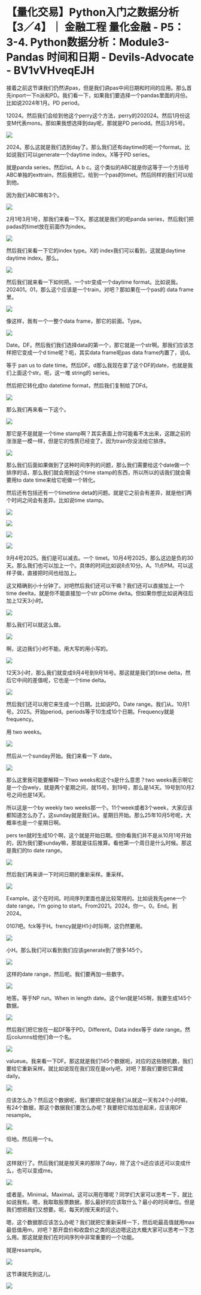 # 【量化交易】Python入门之数据分析【3／4】｜ 金融工程 量化金融 - P5：3-4. Python数据分析：Module3-Pandas 时间和日期 - Devils-Advocate - BV1vVHveqEJH

接着之前这节课我们仍然讲pas，但是我们讲pas中间日期和时间的应用。那么首先inport一下n派和PD。我们看一下，如果我们要选择一个pandas里面的月份。比如说2024年1月。PD period。

12024。然后我们会给到他这个perry这个方法，perry的202024。然后1月份这变M代表mons。那如果我想选择到day呢，那就是PD periodd。然后3月5号。



![](img/7e8207fbbada1281bc2125c31ade7638_1.png)

2024。那么这就是我们选到day了。那么我们还有daytime的呃一个format。比如说我们可以generate一个daytime index。X等于PD series。

就是panda series，然后list。A b c。这个类似的ABC就是你这等于一个方括号ABC单独的exttrain，然后我把它。给到一个pas的timet。然后同样的我们可以给到他。

因为我们ABC嘛有3个。

![](img/7e8207fbbada1281bc2125c31ade7638_3.png)

2月1号3月1号，那我们来看一下X。那这就是我们的呃panda series，然后我们把padas的timet放在前面作为index。



![](img/7e8207fbbada1281bc2125c31ade7638_5.png)

然后我们来看一下它的index type。X的 index我们可以看到，这就是daytime daytime index。那么。



![](img/7e8207fbbada1281bc2125c31ade7638_7.png)

然后我们就来看一下如何把。一个str变成一个daytime format。比如说我。202401。01，那么这个应该是一个train，对吧？那如果在一个pas的 data frame里。



![](img/7e8207fbbada1281bc2125c31ade7638_9.png)

像这样，我有一个一整个data frame，那它的前面。Type。

![](img/7e8207fbbada1281bc2125c31ade7638_11.png)

Date。DF。然后我们我们选择data的第一个，那它就是一个str啊。那我们应该怎样把它变成一个d time呢？呃，其实data frame呃pas data frame内置了，说d。

等于 pan us to date time。然后DF。d那么我现在拿了这个DF的date，也就是我们上面这个str。呃，这一堆 string的 series。

然后把它转化成to datetime format，然后我们复制给了DFd。

![](img/7e8207fbbada1281bc2125c31ade7638_13.png)

那么我们再来看一下这个。

![](img/7e8207fbbada1281bc2125c31ade7638_15.png)

那它是不是就是一个time stamp啊？其实表面上你可能看不太出来，这跟之前的涨涨是一模一样，但是它的性质已经变了。因为train你没法给它排序。



![](img/7e8207fbbada1281bc2125c31ade7638_17.png)

那么我们后面如果做到了这种时间序列的问题，那么我们需要给这个date做一个排序的话，那么我们就会用到这个time stamp的东西，所以所以的话我们就会需要用to date time来给它呃做一个转化。

然后还有包括还有一个timetime deta的问题。就是它之前会有差异，就是他们两个时间之间会有差异。比如说time stamp。



![](img/7e8207fbbada1281bc2125c31ade7638_19.png)

![](img/7e8207fbbada1281bc2125c31ade7638_20.png)

![](img/7e8207fbbada1281bc2125c31ade7638_21.png)

![](img/7e8207fbbada1281bc2125c31ade7638_22.png)

9月4号2025。我们是可以减去。一个 timet。10月4号2025，那么这边是负的30天。那么我们也可以加上一个。具体的时间比如说8点10分。A。11点PM。可以这样子做，直接把时间也给加上。

这又精确到小十分钟了。对吧然后我们还可以干嘛？我们还可以直接加上一个time deelta，就是你不能直接加一个str pDtime delta。但如果你想比如说再往后加上12天3小时。



![](img/7e8207fbbada1281bc2125c31ade7638_24.png)

那么我们可以就这么做。

![](img/7e8207fbbada1281bc2125c31ade7638_26.png)

啊，这边我们小时不能。用大写的用小写的。

![](img/7e8207fbbada1281bc2125c31ade7638_28.png)

12天3小时，那么我们就变成9月4号到9月16号。那这就是我们的time delta，然后它中间的差值呢，它也是一个time delta。



![](img/7e8207fbbada1281bc2125c31ade7638_30.png)

然后我们还可以用它来生成一个日期。比如说PD。Date range。我们从。10月1号。2025。开始period。periods等于10生成10个日期。Frequency就是 frequency。

用 two weeks。

![](img/7e8207fbbada1281bc2125c31ade7638_32.png)

然后从一个sunday开始。我们来看一下 date。

![](img/7e8207fbbada1281bc2125c31ade7638_34.png)

那么这里我可能要解释一下two weeks和这个s是什么意思？two weeks表示啊它是一个白wely，就是两个星期之间，就15号。到19号，那么是14天。19号到10月2号之间也是14天。

所以这是一个by weekly two weeks那一个。11个week或者3个week，大家应该都知道怎么办了。这sunday就是我们从。星期日开始。那么25年10月5号呢，大概率也是一个星期日啊。

pers ten就时生成10个啊，这个就是开始日期。但你看我们并不是从10月1号开始的，因为我们要sunday嘛，那就是往后推算。看他第一个周日是什么时候。那这是我们的to date range。



![](img/7e8207fbbada1281bc2125c31ade7638_36.png)

然后我们再来讲一下时间日期的重新采样。重采样。

![](img/7e8207fbbada1281bc2125c31ade7638_38.png)

Example。这个在时间。时间序列里面也是比较常用的。比如说我先gene一个date range。I'm going to start。From2021。2024。你一。0。End。到2024。

0107吧。fck等于H。frency就是H1小时际啊，这仍然要用。

![](img/7e8207fbbada1281bc2125c31ade7638_40.png)

小H。那么我们可以看到我们应该generate到了很多145个。

![](img/7e8207fbbada1281bc2125c31ade7638_42.png)

这样的date range，然后呢。我们要再加一些数字。

![](img/7e8207fbbada1281bc2125c31ade7638_44.png)

地答。等于NP run。When in length date。这个len就是145啊，我要生成145个数据。



![](img/7e8207fbbada1281bc2125c31ade7638_46.png)

然后我们把它放在一起DF等于PD。Different。Data index等于 date range。然后columns给他们命一个名。



![](img/7e8207fbbada1281bc2125c31ade7638_48.png)

valueue。我来看一下DF。那这就是我们145个数据呃，对应的这些随机数，我们要给它重新采样。就比如说现在我们现在是orly吧，对吧？那我们要把它算成daily。



![](img/7e8207fbbada1281bc2125c31ade7638_50.png)

应该怎么办？然后这个数据呢，我们要把它就是我们从就这一天有24个小时嘛，有24个数据，那这个数据我们要怎么办呢？我要把它给加总起来，应该用DF resample。



![](img/7e8207fbbada1281bc2125c31ade7638_52.png)

佢地。然后用一个s。

![](img/7e8207fbbada1281bc2125c31ade7638_54.png)

这样就行了。然后我们就是按天来的那除了day，除了这个s还应该还可以变成什么，也可以变成me。

![](img/7e8207fbbada1281bc2125c31ade7638_56.png)

或者是。Minimal。Maximal。这可以用在哪呢？同学们大家可以思考一下，就比如说我有。嗯，我取取股票数据，那么最好的应该取什么？最小的时间单位。但是我们想把我们又想要。呃，每天的按天来的这个。

嗯，这个数据那应该怎么办呢？我们就把它重新采样一下，然后呃最高值就用max最低值用m，对吧？那开盘价和收盘价之类的这边嗯这边大概大家可以思考一下怎么用。那这就是我们在时间序列中非常重要的一个功能。

就是resample。

![](img/7e8207fbbada1281bc2125c31ade7638_58.png)

这节课就先到这儿。

![](img/7e8207fbbada1281bc2125c31ade7638_60.png)